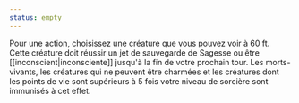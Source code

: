 ```yaml
---
status: empty
---
```

Pour une action, choisissez une créature que vous pouvez voir à 60 ft. Cette créature doit réussir un jet de sauvegarde de Sagesse ou être [[inconscient|inconsciente]] jusqu'à la fin de votre prochain tour. Les morts-vivants, les créatures qui ne peuvent être charmées et les créatures dont les points de vie sont supérieurs à 5 fois votre niveau de sorcière sont immunisés à cet effet.
